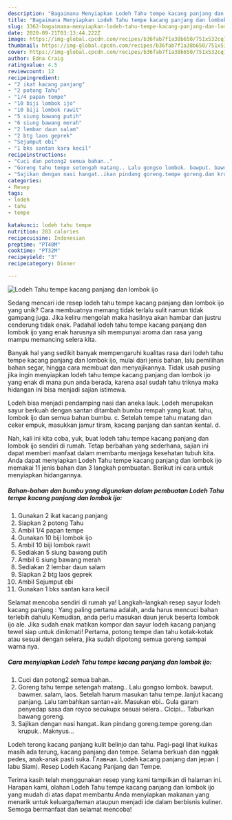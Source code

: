 ```yaml
---
description: "Bagaimana Menyiapkan Lodeh Tahu tempe kacang panjang dan lombok ijo yang Enak Banget"
title: "Bagaimana Menyiapkan Lodeh Tahu tempe kacang panjang dan lombok ijo yang Enak Banget"
slug: 3362-bagaimana-menyiapkan-lodeh-tahu-tempe-kacang-panjang-dan-lombok-ijo-yang-enak-banget
date: 2020-09-21T03:13:44.222Z
image: https://img-global.cpcdn.com/recipes/b36fab7f1a38b650/751x532cq70/lodeh-tahu-tempe-kacang-panjang-dan-lombok-ijo-foto-resep-utama.jpg
thumbnail: https://img-global.cpcdn.com/recipes/b36fab7f1a38b650/751x532cq70/lodeh-tahu-tempe-kacang-panjang-dan-lombok-ijo-foto-resep-utama.jpg
cover: https://img-global.cpcdn.com/recipes/b36fab7f1a38b650/751x532cq70/lodeh-tahu-tempe-kacang-panjang-dan-lombok-ijo-foto-resep-utama.jpg
author: Edna Craig
ratingvalue: 4.5
reviewcount: 12
recipeingredient:
- "2 ikat kacang panjang"
- "2 potong Tahu"
- "1/4 papan tempe"
- "10 biji lombok ijo"
- "10 biji lombok rawit"
- "5 siung bawang putih"
- "6 siung bawang merah"
- "2 lembar daun salam"
- "2 btg laos geprek"
- "Sejumput ebi"
- "1 bks santan kara kecil"
recipeinstructions:
- "Cuci dan potong2 semua bahan.."
- "Goreng tahu tempe setengah matang.. Lalu gongso lombok. bawput. bawmer. salam, laos. Setelah harum masukan tahu tempe..lanjut kacang panjang. Lalu tambahkan santan+air. Masukan ebi.. Gula garam penyedap sasa dan royco secukupx sesuai selera.. Cicipi... Taburkan bawang goreng."
- "Sajikan dengan nasi hangat..ikan pindang goreng.tempe goreng.dan krupuk.. Maknyus..."
categories:
- Resep
tags:
- lodeh
- tahu
- tempe

katakunci: lodeh tahu tempe 
nutrition: 283 calories
recipecuisine: Indonesian
preptime: "PT40M"
cooktime: "PT32M"
recipeyield: "3"
recipecategory: Dinner

---
```



![Lodeh Tahu tempe kacang panjang dan lombok ijo](https://img-global.cpcdn.com/recipes/b36fab7f1a38b650/751x532cq70/lodeh-tahu-tempe-kacang-panjang-dan-lombok-ijo-foto-resep-utama.jpg)

Sedang mencari ide resep lodeh tahu tempe kacang panjang dan lombok ijo yang unik? Cara membuatnya memang tidak terlalu sulit namun tidak gampang juga. Jika keliru mengolah maka hasilnya akan hambar dan justru cenderung tidak enak. Padahal lodeh tahu tempe kacang panjang dan lombok ijo yang enak harusnya sih mempunyai aroma dan rasa yang mampu memancing selera kita.

Banyak hal yang sedikit banyak mempengaruhi kualitas rasa dari lodeh tahu tempe kacang panjang dan lombok ijo, mulai dari jenis bahan, lalu pemilihan bahan segar, hingga cara membuat dan menyajikannya. Tidak usah pusing jika ingin menyiapkan lodeh tahu tempe kacang panjang dan lombok ijo yang enak di mana pun anda berada, karena asal sudah tahu triknya maka hidangan ini bisa menjadi sajian istimewa.

Lodeh bisa menjadi pendamping nasi dan aneka lauk. Lodeh merupakan sayur berkuah dengan santan ditambah bumbu rempah yang kuat. tahu, lombok ijo dan semua bahan bumbu. c. Setelah tempe tahu matang dan ceker empuk, masukkan jamur tiram, kacang panjang dan santan kental. d.


Nah, kali ini kita coba, yuk, buat lodeh tahu tempe kacang panjang dan lombok ijo sendiri di rumah. Tetap berbahan yang sederhana, sajian ini dapat memberi manfaat dalam membantu menjaga kesehatan tubuh kita. Anda dapat menyiapkan Lodeh Tahu tempe kacang panjang dan lombok ijo memakai 11 jenis bahan dan 3 langkah pembuatan. Berikut ini cara untuk menyiapkan hidangannya.

<!--inarticleads1-->

##### Bahan-bahan dan bumbu yang digunakan dalam pembuatan Lodeh Tahu tempe kacang panjang dan lombok ijo:

1. Gunakan 2 ikat kacang panjang
1. Siapkan 2 potong Tahu
1. Ambil 1/4 papan tempe
1. Gunakan 10 biji lombok ijo
1. Ambil 10 biji lombok rawit
1. Sediakan 5 siung bawang putih
1. Ambil 6 siung bawang merah
1. Sediakan 2 lembar daun salam
1. Siapkan 2 btg laos geprek
1. Ambil Sejumput ebi
1. Gunakan 1 bks santan kara kecil


Selamat mencoba sendiri di rumah ya! Langkah-langkah resep sayur lodeh kacang panjang : Yang paling pertama adalah, anda harus mencuci bahan terlebih dahulu Kemudian, anda perlu masukan daun jeruk beserta lombok ijo ale. Jika sudah enak matikan kompor dan sayur lodeh kacang panjang tewel siap untuk dinikmati! Pertama, potong tempe dan tahu kotak-kotak atau sesuai dengan selera, jika sudah dipotong semua goreng sampai warna nya. 

<!--inarticleads2-->

##### Cara menyiapkan Lodeh Tahu tempe kacang panjang dan lombok ijo:

1. Cuci dan potong2 semua bahan..
1. Goreng tahu tempe setengah matang.. Lalu gongso lombok. bawput. bawmer. salam, laos. Setelah harum masukan tahu tempe..lanjut kacang panjang. Lalu tambahkan santan+air. Masukan ebi.. Gula garam penyedap sasa dan royco secukupx sesuai selera.. Cicipi... Taburkan bawang goreng.
1. Sajikan dengan nasi hangat..ikan pindang goreng.tempe goreng.dan krupuk.. Maknyus...


Lodeh terong kacang panjang kulit belinjo dan tahu. Pagi-pagi lihat kulkas masih ada terung, kacang panjang dan tempe. Selama berkuah dan nggak pedes, anak-anak pasti suka. Главная. Lodeh kacang panjang dan jepan ( labu Siam). Resep Lodeh Kacang Panjang dan Tempe. 

Terima kasih telah menggunakan resep yang kami tampilkan di halaman ini. Harapan kami, olahan Lodeh Tahu tempe kacang panjang dan lombok ijo yang mudah di atas dapat membantu Anda menyiapkan makanan yang menarik untuk keluarga/teman ataupun menjadi ide dalam berbisnis kuliner. Semoga bermanfaat dan selamat mencoba!
